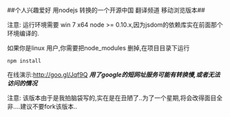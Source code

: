 ##个人兴趣爱好 用nodejs 转换的一个开源中国 翻译频道 移动浏览版本##

注意: 运行环境需要 win 7 x64 node >= 0.10.x,因为jsdom的依赖库实在前面那个环境编译的.

如果你是linux 用户,你需要把node_modules 删掉,在项目目录下运行

`npm install`


在线演示:http://goo.gl/Jqf9Q  ***用了google的短网址服务可能有转换慢,或者无法访问的情况***


注意: 该版本由于是我拍脑袋写的,实在是在丑陋了..为了一个星期,将会改得面目全非....建议不要fork该版本..


